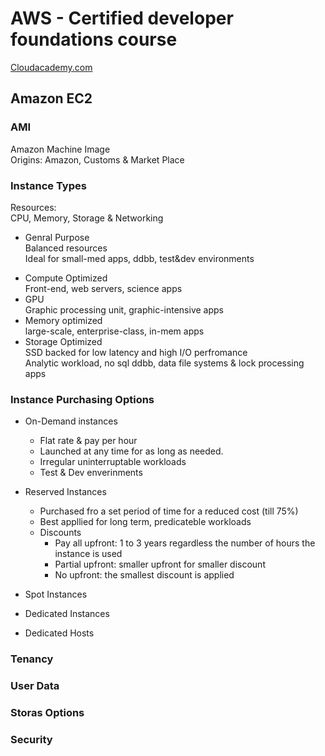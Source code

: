 # AWS - Certified developer foundations course
[Cloudacademy.com](https://cloudacademy.com)


## Amazon EC2

### AMI
Amazon Machine Image  
Origins: Amazon, Customs & Market Place

### Instance Types

Resources:   
CPU, Memory, Storage & Networking

* Genral Purpose  
Balanced resources  
Ideal for small-med apps, ddbb, test&dev environments
- Compute Optimized  
Front-end, web servers, science apps
- GPU  
Graphic processing unit, graphic-intensive apps  
- Memory optimized  
large-scale, enterprise-class, in-mem apps
- Storage Optimized  
SSD backed for low latency and high I/O perfromance  
Analytic workload, no sql ddbb, data file systems & lock processing apps

### Instance Purchasing Options

* On-Demand instances  
	- Flat rate & pay per hour  
	- Launched at any time for as long as needed.  
	- Irregular uninterruptable workloads  
	- Test & Dev enverinments  

* Reserved Instances
	- Purchased fro a set period of time for a reduced cost (till 75%)
	- Best appllied for long term, predicateble workloads
	- Discounts
		- Pay all upfront: 1 to 3 years regardless the number of hours the instance is used
		- Partial upfront: smaller upfront for smaller discount
		- No upfront: the smallest discount is applied

* Spot Instances


* Dedicated Instances


* Dedicated Hosts








### Tenancy
### User Data
### Storas Options
### Security


